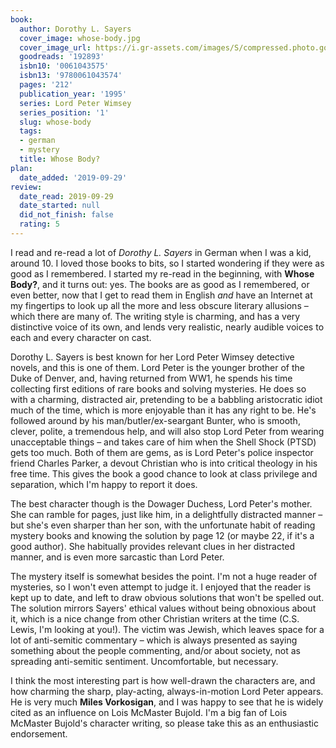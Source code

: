 ```yaml
---
book:
  author: Dorothy L. Sayers
  cover_image: whose-body.jpg
  cover_image_url: https://i.gr-assets.com/images/S/compressed.photo.goodreads.com/books/1387573241l/192893._SY160_.jpg
  goodreads: '192893'
  isbn10: '0061043575'
  isbn13: '9780061043574'
  pages: '212'
  publication_year: '1995'
  series: Lord Peter Wimsey
  series_position: '1'
  slug: whose-body
  tags:
  - german
  - mystery
  title: Whose Body?
plan:
  date_added: '2019-09-29'
review:
  date_read: 2019-09-29
  date_started: null
  did_not_finish: false
  rating: 5
---
```


I read and re-read a lot of *Dorothy L. Sayers* in German when I was a kid, around 10. I loved those books to bits, so I started wondering if they were as good as I remembered. I started my re-read in the beginning, with **Whose Body?**, and it turns out: yes. The books are as good as I remembered, or even better, now that I get to read them in English *and* have an Internet at my fingertips to look up all the more and less obscure literary allusions – which there are many of. The writing style is charming, and has a very distinctive voice of its own, and lends very realistic, nearly audible voices to each and every character on cast.

Dorothy L. Sayers is best known for her Lord Peter Wimsey detective novels, and this is one of them. Lord Peter is the younger brother of the Duke of Denver, and, having returned from WW1, he spends his time collecting first editions of rare books and solving mysteries. He does so with a charming, distracted air, pretending to be a babbling aristocratic idiot much of the time, which is more enjoyable than it has any right to be. He's followed around by his man/butler/ex-seargant Bunter, who is smooth, clever, polite, a tremendous help, and will also stop Lord Peter from wearing unacceptable things – and takes care of him when the Shell Shock (PTSD) gets too much. Both of them are gems, as is Lord Peter's police inspector friend Charles Parker, a devout Christian who is into critical theology in his free time. This gives the book a good chance to look at class privilege and separation, which I'm happy to report it does.

The best character though is the Dowager Duchess, Lord Peter's mother. She can ramble for pages, just like him, in a delightfully distracted manner – but she's even sharper than her son, with the unfortunate habit of reading mystery books and knowing the solution by page 12 (or maybe 22, if it's a good author). She habitually provides relevant clues in her distracted manner, and is even more sarcastic than Lord Peter.

The mystery itself is somewhat besides the point. I'm not a huge reader of mysteries, so I won't even attempt to judge it. I enjoyed that the reader is kept up to date, and left to draw obvious solutions that won't be spelled out. The solution mirrors Sayers' ethical values without being obnoxious about it, which is a nice change from other Christian writers at the time (C.S. Lewis, I'm looking at you!). The victim was Jewish, which leaves space for a lot of anti-semitic commentary – which is always presented as saying something about the people commenting, and/or about society, not as spreading anti-semitic sentiment. Uncomfortable, but necessary.

I think the most interesting part is how well-drawn the characters are, and how charming the sharp, play-acting, always-in-motion Lord Peter appears. He is very much **Miles Vorkosigan**, and I was happy to see that he is widely cited as an influence on Lois McMaster Bujold. I'm a big fan of Lois McMaster Bujold's character writing, so please take this as an enthusiastic endorsement.
